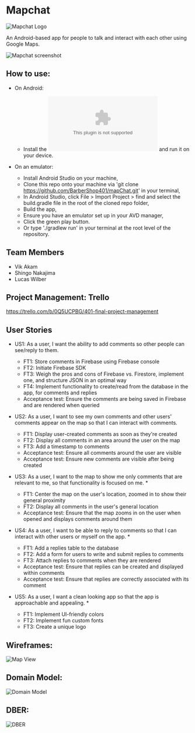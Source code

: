 # Mapchat
![Mapchat Logo](/assets/mapchatlogo.png)

An Android-based app for people to talk and interact with each other using Google Maps. 

![Mapchat screenshot](/assets/mapchat-screenshot.png)

## How to use:
  - On Android:
    - Install the ![APK](/mapchat.apk) and run it on your device. 
    
  - On an emulator:
    - Install Android Studio on your machine,
    - Clone this repo onto your machine via 'git clone https://github.com/BarberShop401/mapChat.git' in your terminal,
    - In Android Studio, click File > Import Project > find and select the build.gradle file in the root of the cloned repo folder,
    - Build the app,
    - Ensure you have an emulator set up in your AVD manager,
    - Click the green play button.
    - Or type './gradlew run' in your terminal at the root level of the repository. 

## Team Members
- Vik Akam
- Shingo Nakajima
- Lucas Wilber

## Project Management: Trello
https://trello.com/b/0Q5UCPBG/401-final-project-management

## User Stories

* US1: As a user, I want the ability to add comments so other people can see/reply to them.
  - FT1: Store comments in Firebase using Firebase console
  - FT2: Initiate Firebase SDK
  - FT3: Weigh the pros and cons of Firebase vs. Firestore, implement one, and structure JSON in an optimal way
  - FT4: Implement functionality to create/read from the database in the app, for comments and replies
  - Acceptance test: Ensure the comments are being saved in Firebase and are rendered when queried

* US2: As a user, I want to see my own comments and other users' comments appear on the map so that I can interact with comments. 
  - FT1: Display user-created comments as soon as they're created
  - FT2: Display all comments in an area around the user on the map
  - FT3: Add a timestamp to comments
  - Acceptance test: Ensure all comments around the user are visible
  - Acceptance test: Ensure new comments are visible after being created

* US3: As a user, I want to the map to show me only comments that are relevant to me, so that functionality is focused on me. *
  - FT1: Center the map on the user's location, zoomed in to show their general proximity
  - FT2: Display all comments in the user's general location
  - Acceptance test: Ensure that the map zooms in on the user when opened and displays comments around them
  
* US4: As a user, I want to be able to reply to comments so that I can interact with other users or myself on the app. *
  - FT1: Add a replies table to the database
  - FT2: Add a form for users to write and submit replies to comments
  - FT3: Attach replies to comments when they are rendered
  - Acceptance test: Ensure that replies can be created and displayed within comments
  - Acceptance test: Ensure that replies are correctly associated with its comment
  
* US5: As a user, I want a clean looking app so that the app is approachable and appealing. *
  - FT1: Implement UI-friendly colors
  - FT2: Implement fun custom fonts
  - FT3: Create a unique logo


## Wireframes:
![Map View](./assets/mapchat-wireframes.jpg)

## Domain Model:
![Domain Model](./assets/mapchat-domain-model.jpg)

## DBER: 
![DBER](./assets/mapchat-dber.jpg)
